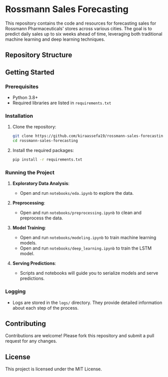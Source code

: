 # Rossmann Sales Forecasting

This repository contains the code and resources for forecasting sales for Rossmann Pharmaceuticals' stores across various cities. The goal is to predict daily sales up to six weeks ahead of time, leveraging both traditional machine learning and deep learning techniques.

## Repository Structure



## Getting Started

### Prerequisites

- Python 3.8+
- Required libraries are listed in `requirements.txt`

### Installation

1. Clone the repository:
    ```sh
    git clone https://github.com/kiraassefa19/rossmann-sales-forecasting.git
    cd rossmann-sales-forecasting
    ```

2. Install the required packages:
    ```sh
    pip install -r requirements.txt
    ```

### Running the Project

1. **Exploratory Data Analysis**:
    - Open and run `notebooks/eda.ipynb` to explore the data.

2. **Preprocessing**:
    - Open and run `notebooks/preprocessing.ipynb` to clean and preprocess the data.

3. **Model Training**:
    - Open and run `notebooks/modeling.ipynb` to train machine learning models.
    - Open and run `notebooks/deep_learning.ipynb` to train the LSTM model.

4. **Serving Predictions**:
    - Scripts and notebooks will guide you to serialize models and serve predictions.

### Logging

- Logs are stored in the `logs/` directory. They provide detailed information about each step of the process.

## Contributing

Contributions are welcome! Please fork this repository and submit a pull request for any changes.

## License

This project is licensed under the MIT License.


